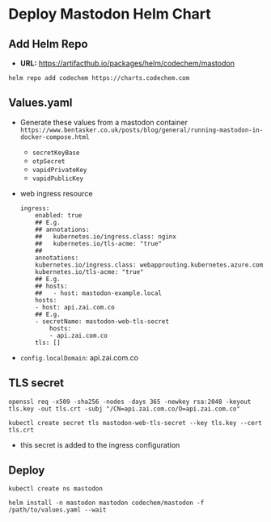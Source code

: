 # Deploy Mastodon Helm Chart

## Add Helm Repo

- **URL:** https://artifacthub.io/packages/helm/codechem/mastodon
```
helm repo add codechem https://charts.codechem.com
```
## Values.yaml 

- Generate these values from a mastodon container 
`https://www.bentasker.co.uk/posts/blog/general/running-mastodon-in-docker-compose.html`

    - `secretKeyBase`
    - `otpSecret`
    - `vapidPrivateKey`
    - `vapidPublicKey`

- web ingress resource 
    ```
    ingress:
        enabled: true
        ## E.g.
        ## annotations:
        ##   kubernetes.io/ingress.class: nginx
        ##   kubernetes.io/tls-acme: "true"
        ##
        annotations:
        kubernetes.io/ingress.class: webapprouting.kubernetes.azure.com
        kubernetes.io/tls-acme: "true"
        ## E.g.
        ## hosts:
        ##   - host: mastodon-example.local
        hosts: 
        - host: api.zai.com.co
        ## E.g.
        - secretName: mastodon-web-tls-secret
            hosts:
            - api.zai.com.co
        tls: []
    ```
- `config.localDomain`: api.zai.com.co 
## TLS secret
```
openssl req -x509 -sha256 -nodes -days 365 -newkey rsa:2048 -keyout tls.key -out tls.crt -subj "/CN=api.zai.com.co/O=api.zai.com.co"
```
```
kubectl create secret tls mastodon-web-tls-secret --key tls.key --cert tls.crt
```
- this secret is added to the ingress configuration 

## Deploy
```
kubectl create ns mastodon
```
```
helm install -n mastodon mastodon codechem/mastodon -f /path/to/values.yaml --wait
```

